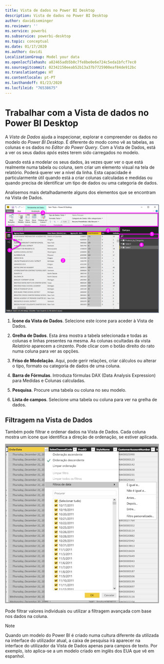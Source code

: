 ```yaml
---
title: Vista de dados no Power BI Desktop
description: Vista de dados no Power BI Desktop
author: davidiseminger
ms.reviewer: ''
ms.service: powerbi
ms.subservice: powerbi-desktop
ms.topic: conceptual
ms.date: 01/17/2020
ms.author: davidi
LocalizationGroup: Model your data
ms.openlocfilehash: a82465adb5b0c7fe8be0e6e724c5eda1bfcf7ec0
ms.sourcegitcommit: 02342150eeab52b13a37b7725900eaf84de912bc
ms.translationtype: HT
ms.contentlocale: pt-PT
ms.lasthandoff: 01/23/2020
ms.locfileid: "76538675"
---
```

# <a name="work-with-data-view-in-power-bi-desktop"></a>Trabalhar com a Vista de dados no Power BI Desktop

A *Vista de Dados* ajuda a inspecionar, explorar e compreender os dados no modelo do *Power BI Desktop*. É diferente do modo como vê as tabelas, as colunas e os dados no *Editor do Power Query*. Com a Vista de Dados, está a ver os seus dados *após* estes terem sido carregados no modelo.

Quando está a modelar os seus dados, às vezes quer ver o que está realmente numa tabela ou coluna, sem criar um elemento visual na tela de relatório. Poderá querer ver a nível da linha. Esta capacidade é particularmente útil quando está a criar colunas calculadas e medidas ou quando precisa de identificar um tipo de dados ou uma categoria de dados.

Analisemos mais detalhadamente alguns dos elementos que se encontram na Vista de Dados.

![Vista de dados no Power BI Desktop](media/desktop-data-view/dataview_fullscreen.png)

1. **Ícone da Vista de Dados**. Selecione este ícone para aceder à Vista de Dados.

2. **Grelha de Dados**. Esta área mostra a tabela selecionada e todas as colunas e linhas presentes na mesma. As colunas ocultadas da vista *Relatório* aparecem a cinzento. Pode clicar com o botão direito do rato numa coluna para ver as opções.

3. **Friso de Modelação**. Aqui, pode gerir relações, criar cálculos ou alterar o tipo, formato ou categoria de dados de uma coluna.

4. **Barra de Fórmulas**. Introduza fórmulas DAX (Data Analysis Expression) para Medidas e Colunas calculadas.

5. **Pesquisa**. Procure uma tabela ou coluna no seu modelo.

6. **Lista de campos**. Selecione uma tabela ou coluna para ver na grelha de dados.

## <a name="filtering-in-data-view"></a>Filtragem na Vista de Dados

Também pode filtrar e ordenar dados na Vista de Dados. Cada coluna mostra um ícone que identifica a direção de ordenação, se estiver aplicada.

![Ordenar e filtrar na Vista de Dados no Power BI Desktop](media/desktop-data-view/dataview_sort-and-filter.png)

Pode filtrar valores individuais ou utilizar a filtragem avançada com base nos dados na coluna.

> [!NOTE]
> Quando um modelo do Power BI é criado numa cultura diferente da utilizada na interface do utilizador atual, a caixa de pesquisa irá aparecer na interface do utilizador da Vista de Dados apenas para campos de texto. Por exemplo, isto aplica-se a um modelo criado em inglês dos EUA que vê em espanhol.
